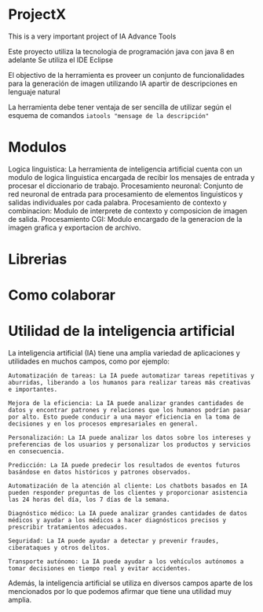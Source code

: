 # ProjectX
This is a very important project of IA Advance Tools

Este proyecto utiliza la tecnologia de programación java con java 8 en adelante
Se utiliza el IDE Eclipse

El objectivo de la herramienta es proveer un conjunto de funcionalidades para la generación de imagen utilizando IA apartir de 
descripciones en lenguaje natural

La herramienta debe tener ventaja de ser sencilla de utilizar según el esquema de comandos 
`iatools "mensage de la descripción"`

# Modulos

Logica linguistica: La herramienta de inteligencia artificial cuenta con un modulo de logica linguistica encargada de recibir los mensajes de entrada y procesar el diccionario de trabajo.
Procesamiento neuronal: Conjunto de red neuronal de entrada para procesamiento de elementos linguisticos y salidas individuales por cada palabra.
Procesamiento de contexto y combinacion: Modulo de interprete de contexto y composicion de imagen de salida.
Procesamiento CGI: Modulo encargado de la generacion de la imagen grafica y exportacion de archivo.

# Librerias


# Como colaborar


# Utilidad de la inteligencia artificial
La inteligencia artificial (IA) tiene una amplia variedad de aplicaciones y utilidades en muchos campos, como por ejemplo:

    Automatización de tareas: La IA puede automatizar tareas repetitivas y aburridas, liberando a los humanos para realizar tareas más creativas e importantes.

    Mejora de la eficiencia: La IA puede analizar grandes cantidades de datos y encontrar patrones y relaciones que los humanos podrían pasar por alto. Esto puede conducir a una mayor eficiencia en la toma de decisiones y en los procesos empresariales en general.

    Personalización: La IA puede analizar los datos sobre los intereses y preferencias de los usuarios y personalizar los productos y servicios en consecuencia.

    Predicción: La IA puede predecir los resultados de eventos futuros basándose en datos históricos y patrones observados.

    Automatización de la atención al cliente: Los chatbots basados en IA pueden responder preguntas de los clientes y proporcionar asistencia las 24 horas del día, los 7 días de la semana.

    Diagnóstico médico: La IA puede analizar grandes cantidades de datos médicos y ayudar a los médicos a hacer diagnósticos precisos y prescribir tratamientos adecuados.

    Seguridad: La IA puede ayudar a detectar y prevenir fraudes, ciberataques y otros delitos.

    Transporte autónomo: La IA puede ayudar a los vehículos autónomos a tomar decisiones en tiempo real y evitar accidentes.

Además, la inteligencia artificial se utiliza en diversos campos aparte de los mencionados por lo que podemos afirmar que tiene una utilidad muy amplia.
